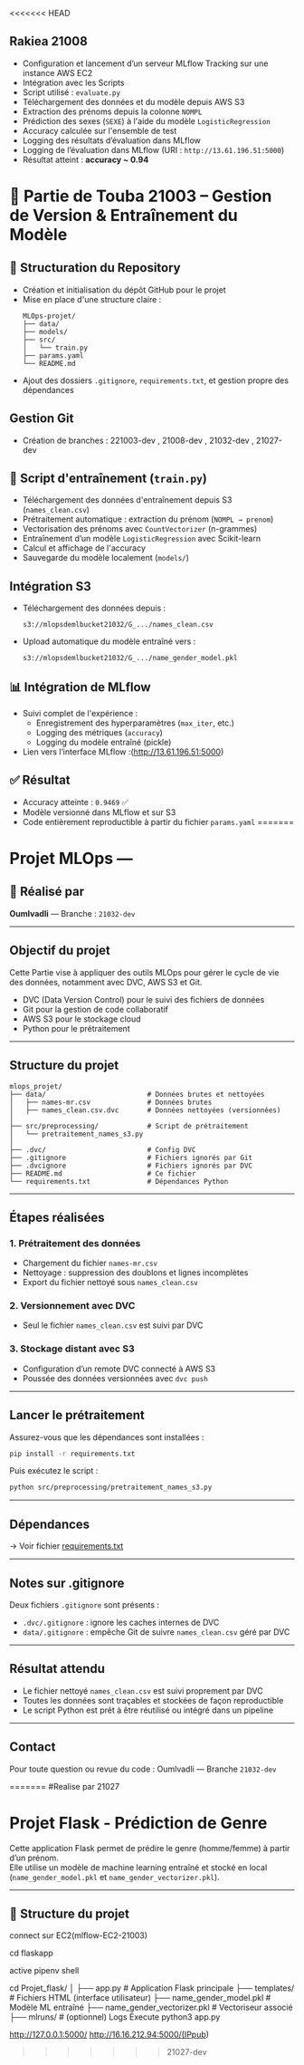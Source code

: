 <<<<<<< HEAD
## Rakiea 21008

- Configuration et lancement d’un serveur MLflow Tracking sur une instance AWS EC2
- Intégration avec les Scripts
- Script utilisé : `evaluate.py`
- Téléchargement des données et du modèle depuis AWS S3
- Extraction des prénoms depuis la colonne `NOMPL`
- Prédiction des sexes (`SEXE`) à l'aide du modèle `LogisticRegression`
- Accuracy calculée sur l'ensemble de test
- Logging des résultats d’évaluation dans MLflow
- Logging de l’évaluation dans MLflow (URI : `http://13.61.196.51:5000`)
- Résultat atteint : **accuracy ~ 0.94**

# 🧠 Partie de Touba 21003 – Gestion de Version & Entraînement du Modèle

## 📁 Structuration du Repository

- Création et initialisation du dépôt GitHub pour le projet
- Mise en place d'une structure claire :
  ```
  MLOps-projet/
  ├── data/
  ├── models/
  ├── src/
  │   └── train.py
  ├── params.yaml
  └── README.md
  ```
- Ajout des dossiers `.gitignore`, `requirements.txt`, et gestion propre des dépendances

## Gestion Git

- Création de branches : 221003-dev , 21008-dev , 21032-dev , 21027-dev

## 🧪 Script d'entraînement (`train.py`)

- Téléchargement des données d'entraînement depuis S3 (`names_clean.csv`)
- Prétraitement automatique : extraction du prénom (`NOMPL → prenom`)
- Vectorisation des prénoms avec `CountVectorizer` (n-grammes)
- Entraînement d’un modèle `LogisticRegression` avec Scikit-learn
- Calcul et affichage de l'accuracy
- Sauvegarde du modèle localement (`models/`)

## Intégration S3

- Téléchargement des données depuis :
  ```
  s3://mlopsdemlbucket21032/G_.../names_clean.csv
  ```
- Upload automatique du modèle entraîné vers :
  ```
  s3://mlopsdemlbucket21032/G_.../name_gender_model.pkl
  ```

## 📊 Intégration de MLflow

- Suivi complet de l'expérience :
  - Enregistrement des hyperparamètres (`max_iter`, etc.)
  - Logging des métriques (`accuracy`)
  - Logging du modèle entraîné (pickle)
- Lien vers l’interface MLflow :(http://13.61.196.51:5000)

## ✅ Résultat

- Accuracy atteinte : `0.9469` ✅
- Modèle versionné dans MLflow et sur S3
- Code entièrement reproductible à partir du fichier `params.yaml`
=======
# Projet MLOps —

## 👤 Réalisé par
**Oumlvadli** — Branche : `21032-dev`

---

## Objectif du projet

Cette Partie vise à appliquer des outils MLOps pour gérer le cycle de vie des données, notamment avec DVC, AWS S3 et Git.  

- DVC (Data Version Control) pour le suivi des fichiers de données
- Git pour la gestion de code collaboratif
- AWS S3 pour le stockage cloud
- Python pour le prétraitement

---

## Structure du projet

```
mlops_projet/
├── data/                         # Données brutes et nettoyées
│   ├── names-mr.csv              # Données brutes
│   ├── names_clean.csv.dvc       # Données nettoyées (versionnées)
│
├── src/preprocessing/            # Script de prétraitement
│   └── pretraitement_names_s3.py
│
├── .dvc/                         # Config DVC
├── .gitignore                    # Fichiers ignorés par Git
├── .dvcignore                    # Fichiers ignorés par DVC
├── README.md                     # Ce fichier
└── requirements.txt              # Dépendances Python
```

---

## Étapes réalisées

### 1. Prétraitement des données
- Chargement du fichier `names-mr.csv`
- Nettoyage : suppression des doublons et lignes incomplètes
- Export du fichier nettoyé sous `names_clean.csv`

### 2. Versionnement avec DVC
- Seul le fichier `names_clean.csv` est suivi par DVC

### 3. Stockage distant avec S3
- Configuration d’un remote DVC connecté à AWS S3
- Poussée des données versionnées avec `dvc push`

---

## Lancer le prétraitement

Assurez-vous que les dépendances sont installées :

```bash
pip install -r requirements.txt
```

Puis exécutez le script :

```bash
python src/preprocessing/pretraitement_names_s3.py
```

---

## Dépendances

→ Voir fichier [requirements.txt](./requirements.txt)

---

## Notes sur .gitignore

Deux fichiers `.gitignore` sont présents :

- `.dvc/.gitignore` : ignore les caches internes de DVC
- `data/.gitignore` : empêche Git de suivre `names_clean.csv` géré par DVC

---

## Résultat attendu

- Le fichier nettoyé `names_clean.csv` est suivi proprement par DVC
- Toutes les données sont traçables et stockées de façon reproductible
- Le script Python est prêt à être réutilisé ou intégré dans un pipeline

---

## Contact
Pour toute question ou revue du code : Oumlvadli — Branche `21032-dev`

=======
#Realise par 21027
# Projet Flask - Prédiction de Genre

Cette application Flask permet de prédire le genre (homme/femme) à partir d’un prénom.  
Elle utilise un modèle de machine learning entraîné et stocké en local (`name_gender_model.pkl` et `name_gender_vectorizer.pkl`).

---

## 📁 Structure du projet
connect sur EC2(mlflow-EC2-21003)

cd flaskapp

active pipenv shell

cd
 Projet_flask/
│
├── app.py # Application Flask principale
├── templates/ # Fichiers HTML (interface utilisateur)
├── name_gender_model.pkl # Modèle ML entraîné
├── name_gender_vectorizer.pkl # Vectoriseur associé
├── mlruns/ # (optionnel) Logs
Execute python3 app.py

http://127.0.0.1:5000/
http://16.16.212.94:5000/(IPpub<EC2>)
>>>>>>> 21027-dev
